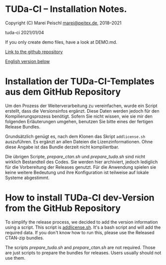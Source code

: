# TUDa-CI – Installation Notes.

 Copyright (C) Marei Peischl <marei@peitex.de>, 2018–2021

 tuda-ci 2021/01/04

If you only create demo files, have a look at DEMO.md.

[Link to the github repository](https://github.com/tudace/tuda_latex_templates)

[English version below](#how-to-install-tuda-ci-dev-version-from-the-github-repository)

# Installation der TUDa-CI-Templates aus dem GitHub Repository

Um den Prozess der Weiterverarbeitung zu vereinfachen, wurde ein Script erstellt, dass die Versionsinfos ergänzt. Diese Daten werden jedoch für den Kompilierungsprozess benötigt. Sofern Sie nicht wissen, wie sie mir den folgenden Erläuterungen umgehen, benutzen Sie bitte eines der fertigen Release Bundles.

Grundsätzlich genügt es, nach dem Klonen das Skript `addlicense.sh` auszuführen. Es ergänzt an allen Dateien die Lizenzinformationen. Ohne diese Angabe ist das Bundle derzeit nicht kompiliertbar.

Die übrigen Scripte, *prepare_ctan.sh* und *prepare_tuda.sh* sind nicht wirklich Bestandteil des Codes. Sie werden hier archiviert, jedoch lediglich für die Vorbereitung der Releases genutzt. Für die Anwendung spielen sie keine weitere Bedeutung und ihre Konfiguration ist teilweise auf lokale Systeme abgestimmt.

# How to install TUDa-CI dev-Version from the GitHub Repository

To simplify the release process, we decided to add the version information using a script. This script is [addlicense.sh](https://github.com/tudace/tuda_latex_templates/blob/master/addlicense.sh). It's a bash script and will add the required data. If you don't know how to run this, please use the Released CTAN-zip bundles.

The scripts *prepare_tuda.sh* and *prepare_ctan.sh* are not required. Those are just scripts to prepare the bundles for releases. Users usually should not use them.